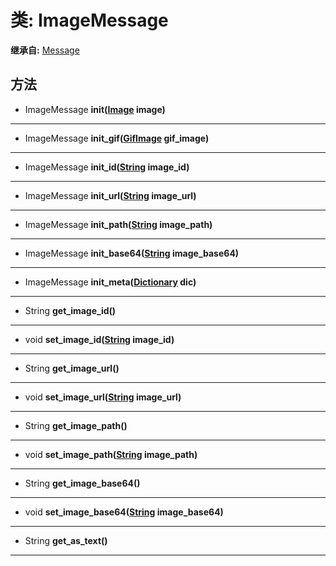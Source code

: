 # 类: ImageMessage  
  
**继承自:** [Message](https://docs.godotengine.org/en/latest/classes/class_message.html)  
  
## 方法 
  
- ImageMessage **init([Image](https://docs.godotengine.org/en/latest/classes/class_image.html) image)**  
  
---  
  
- ImageMessage **init_gif([GifImage](https://docs.godotengine.org/en/latest/classes/class_gifimage.html) gif_image)**  
  
---  
  
- ImageMessage **init_id([String](https://docs.godotengine.org/en/latest/classes/class_string.html) image_id)**  
  
---  
  
- ImageMessage **init_url([String](https://docs.godotengine.org/en/latest/classes/class_string.html) image_url)**  
  
---  
  
- ImageMessage **init_path([String](https://docs.godotengine.org/en/latest/classes/class_string.html) image_path)**  
  
---  
  
- ImageMessage **init_base64([String](https://docs.godotengine.org/en/latest/classes/class_string.html) image_base64)**  
  
---  
  
- ImageMessage **init_meta([Dictionary](https://docs.godotengine.org/en/latest/classes/class_dictionary.html) dic)**  
  
---  
  
- String **get_image_id()**  
  
---  
  
- void **set_image_id([String](https://docs.godotengine.org/en/latest/classes/class_string.html) image_id)**  
  
---  
  
- String **get_image_url()**  
  
---  
  
- void **set_image_url([String](https://docs.godotengine.org/en/latest/classes/class_string.html) image_url)**  
  
---  
  
- String **get_image_path()**  
  
---  
  
- void **set_image_path([String](https://docs.godotengine.org/en/latest/classes/class_string.html) image_path)**  
  
---  
  
- String **get_image_base64()**  
  
---  
  
- void **set_image_base64([String](https://docs.godotengine.org/en/latest/classes/class_string.html) image_base64)**  
  
---  
  
- String **get_as_text()**  
  
---  
  

